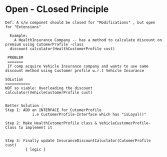 Open - CLosed Principle
=======================
	Def: A s/w componet should be closed for "Modifications" , but open for "Extensions"

	  Example:
	  	A HealthInsurance Company -- has a method to calculate discount on premium using CutomerProfile -class
	  discount calculator(HealthCustomerProfile cust) 
 		
	 PROBLEM
	 ======= 
     If comp acquire Vehicle Insurance company and wants to use same discount method using Customer profile w.r.t Vehicle Insurance
     
    SOLution
    ===========
    NOT so viable: Overloading the discount calculator(VehicleCustomerProfile cust) 

    
    Better Solution : 
    Step 1: ADD an INTERFACE for CutomerProfile
    			i.e CustomerProfile-Interface which has "isLoyal()"
    
    Step 2: Make HealthCutomerProfile class & VehicleCustomerProfile- Class to implement it
    
    
    Step 3: Finally update InsuranceDiscountCaluclator(CutomerProfile cust)
             { logic }